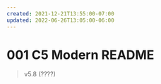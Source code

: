 ```yaml
---
created: 2021-12-21T13:55:00-07:00
updated: 2022-06-26T13:05:00-06:00
---
```

# 001 C5 Modern README
> v5.8 (????)